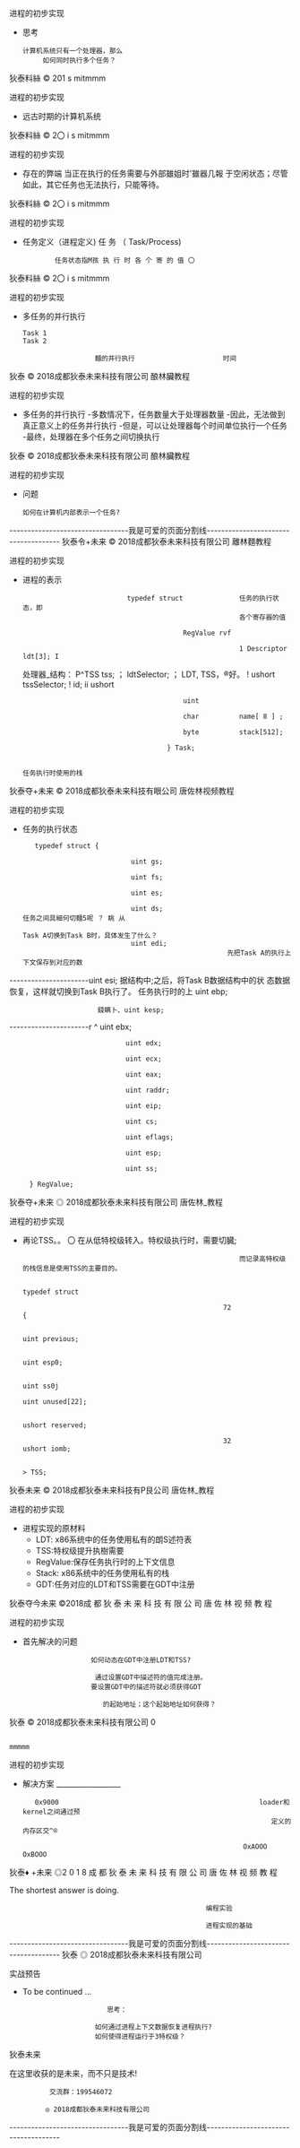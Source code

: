 进程的初步实现

- 思考

      计算机系统只有一个处理器，那么
           如何同时执行多个任务？

狄泰料絲          © 201 s                               mitmmm

进程的初步实现

- 远古时期的计算机系统

狄泰料絲          © 2〇 i s                              mitmmm

进程的初步实现

- 存在的弊端
           当正在执行的任务需要与外部雖姐时'雖器几報
           于空闲状态；尽管如此，其它任务也无法执行，只能等待。

狄泰料絲          © 2〇 i s                              mitmmm

进程的初步实现

- 任务定义（进程定义)
                               任 务 （ Task/Process)

              任务状态指M孩 执 行 时 各 个 寄 的 值 〇

狄泰料絲          © 2〇 i s                              mitmmm

进程的初步实现

- 多任务的并行执行

      Task 1
      Task 2

                        麵的并行执行                      时间

狄泰            © 2018成都狄泰未来科技有限公司                           酿林臟教程

进程的初步实现

-  多任务的并行执行
    -多数情况下，任务数量大于处理器数量
    -因此，无法做到真正意义上的任务并行执行
    -但是，可以让处理器每个时间单位执行一个任务
    -最终，处理器在多个任务之间切换执行

狄泰            © 2018成都狄泰未来科技有限公司                    酿林臟教程

进程的初步实现

- 问题

      如何在计算机内部表示一个任务?

---------------------------------我是可爱的页面分割线-------------------------------------
狄泰令+未来                                        © 2018成都狄泰未来科技有限公司                          離林麵教程

进程的初步实现

-  进程的表示

                                 typedef struct              任务的执行状态，即
                                                             各个寄存器的值

                                               RegValue rvf

                                                             1 Descriptor ldt[3]; I

    处理器_结构：                      P^TSS                       tss; ；
                                                             ldtSelector; ；
    LDT, TSS，®好。                              ! ushort       tssSelector; !
                                                             id;
                                              ii ushort

                                               uint

                                               char          name[ 8 ] ;

                                               byte          stack[512];

                                           } Task;

                                                                                     任务执行时使用的栈

狄泰夺+未来                                         © 2018成都狄泰未来科技有眼公司                          唐佐林视频教程

进程的初步实现

- 任务的执行状态

         typedef struct {

                                 uint gs;

                                 uint fs;

                                 uint es;

                                 uint ds;                                         任务之间具細何切麵5呢 ？ 眺 从
                                                                                  Task A切换到Task B时，具体发生了什么？
                                 uint edi;
                                                         先把Task A的执行上下文保存到对应的数
----------------------uint esi;                          据结构中;之后，将Task B数据结构中的状
                                                         态数据恢复，这样就切换到Task B执行了。
任务执行时的上      uint ebp;

                          錢瞒卜、uint kesp;
----------------------r ^ uint ebx;

                                 uint edx;

                                 uint ecx;

                                 uint eax;

                                 uint raddr;

                                 uint eip;

                                 uint cs;

                                 uint eflags;

                                 uint esp;

                                 uint ss;

         } RegValue;

狄泰夺+未来                                         ◎ 2018成都狄泰未来科技有限公司                          唐佐林_教程

进程的初步实现

-  再论TSS。。 〇                                                  在从低特校级转入。特权级执行时，需要切臓;

                                                             而记录高特权级的栈信息是使用TSS的主要目的。

                                                                          typedef struct

                                                         72               {

                                                                             uint previous;

                                                                             uint esp0;

                                                                             uint ss0j
                                                                             uint unused[22];

                                                                             ushort reserved;

                                                         32                  ushort iomb;

                                                                          > TSS;

狄泰未来                                           © 2018成都狄泰未来科技有P艮公司                         唐佐林_教程

进程的初步实现

- 进程实现的原材料
    - LDT: x86系统中的任务使用私有的朗S述符表
    - TSS:特权级提升执樹需要
    - RegValue:保存任务执行时的上下文信息
    - Stack: x86系统中的任务使用私有的栈
    - GDT:任务对应的LDT和TSS需要在GDT中注册

狄泰夺今未来                                         ©2018成 都 狄 泰 未 来 科 技 有 限 公 司 唐 佐 林 视 频 教 程

进程的初步实现

- 首先解决的问题

                       如何动态在GDT中注册LDT和TSS?

                        通过设置GDT中描述符的值完成注册。
                       要设置GDT中的描述符就必须获得GDT

                          的起始地址；这个起始地址如何获得？

狄泰                                             © 2018成都狄泰未来科技有限公司                         0

                                                                                           mmmmm

进程的初步实现

- 解决方案                                                        __________________

         0x9000                                                  loader和kernel之间通过预
                                                                    定义的内存区交^®

                                                             OxAOOO                       OxBOOO

狄泰♦ +未来                                        ◎2 0 1 8 成 都 狄 泰 未 来 科 技 有 限 公 司 唐 佐 林 视 频 教 程

The shortest answer is doing.

                                                     编程实验

                                                     进程实现的基础

---------------------------------我是可爱的页面分割线-------------------------------------
狄泰     ◎ 2018成都狄泰未来科技有限公司

 实战预告

-  To be continued …

                            思考：

                         如何通过进程上下文数据恢复进程执行?
                         如何使得进程运行于3特权级？

 狄泰未来

在这里收获的是未来，而不只是技术!

              交流群：199546072

             ◎ 2018成都狄泰未来科技有限公司

---------------------------------我是可爱的页面分割线-------------------------------------
